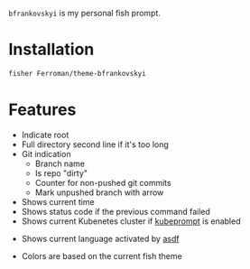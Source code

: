 `bfrankovskyi` is my personal fish prompt.

# Installation

```bash
fisher Ferroman/theme-bfrankovskyi 
```

# Features

* Indicate root
* Full directory second line if it's too long
* Git indication
    * Branch name
    * Is repo "dirty"
    * Counter for non-pushed git commits
    * Mark unpushed branch with arrow
* Shows current time
* Shows status code if the previous command failed
* Shows current Kubenetes cluster if [kubeprompt](https://github.com/jlesquembre/kubeprompt) is enabled
- Shows current language activated by [asdf](https://asdf-vm.com)
* Colors are based on the current fish theme
